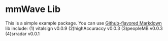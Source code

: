 ##
# mmWave Lib

This is a simple example package. You can use
[Github-flavored Markdown](https://guides.github.com/features/mastering-markdown/)
lib include:
(1) vitalsign v0.0.9
(2)highAccuraccy v0.0.3
(3)peopleMB v0.0.3
(4)srradar v0.0.1 
